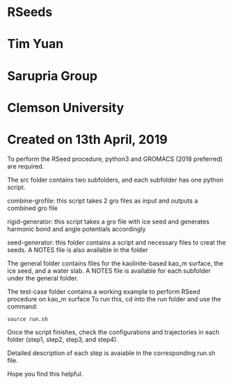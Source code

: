 # RSeeds
# Tim Yuan
# Sarupria Group
# Clemson University
# Created on 13th April, 2019

To perform the RSeed procedure, python3 and GROMACS (2018 preferred) are required.

The src folder contains two subfolders, and each subfolder has one python script.

combine-grofile: this script takes 2 gro files as input and outputs a combined gro file

rigid-generator: this script takes a gro file with ice seed and generates harmonic bond and angle potentials accordingly

seed-generator: this folder contains a script and necessary files to creat the seeds. A NOTES file is also available in the folder


The general folder contains files for the kaolinite-based kao_m surface, the ice seed, and a water slab.
A NOTES file is available for each subfolder under the general folder.


The test-case folder contains a working example to perform RSeed procedure on kao_m surface
To run this, cd into the run folder and use the command:

    source run.sh

Once the script finishes, check the configurations and trajectories in each folder (step1, step2, step3, and step4).

Detailed description of each step is avaiable in the corresponding run.sh file.

Hope you find this helpful.
